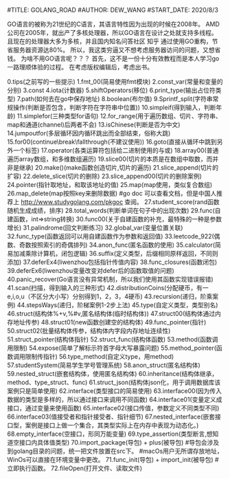 #TITLE: GOLANG_ROAD
#AUTHOR: DEW_WANG
#START_DATE: 2020/8/3

GO语言的被称为21世纪的C语言，其语言特性因为出现的时候在2008年。
AMD公司在2005年，就出产了多核处理器，所以GO语言在设计之处就支持多线程。
且现在的处理器大多为多核，并且国内知名问答社区 知乎 通过使用GO重构，节省服务器资源达80%。
所以，我这类穷逼又不想考虑服务器访问的问题，又想省钱。
为啥不用GO语言呢？？？
首先，这不是一份十分有效教程而是本人学习go一路理顺体验的过程。
在考虑版权编辑后，考虑出书。

0.tips(之前写的一些提示)
1.fmt_00(简易使用fmt模块)
2.const_var(常量和变量的分别)
3.const
4.iota(计数器)
5.shiftOperators(移位)
6.print_type(输出占位符类型)
7.path(如何去在go中保存地址)
8.boolean(布尔值)
9.Sprintf_split(字符串常规操作(判断是否包含，判断字符在字符串中位置))
10.simpleif(得到输入，判断年龄)
11.simplefor(三种类型for语句)
12.for_range(用于遍历数组、切片、字符串、map和通道(channel)后两者不会)
13.isChinese(判断是否为中文)
14.jumpoutfor(多层循环因内循环跳出而全部结束，俗称大跳)
15.for00(continue\break\fallthrough(不建议使用))
16.goto(直接从循环中跳到另外一个标签)
17.operator(各类运算符包括给二进制使用的与或) 
18.array00(普通遍历array数组，和多维数组遍历)
19.slice00(切片的本质是在数组中取数，而并非是继承)
20.make()(make函数创造切片,切片的遍历)
21.slice_append(切片的扩容)
22.delete_slice(切片的删除)
23.slice_append00(切片的删除案例)
24.pointer(指针取地址，和取该地址的值)
25.map(map使用，类似复合数组)
26.map_delete(map按照key来删除数据) #go doc 可以查看文档，但是中国人推荐上 http://www.studygolang.com/pkgoc 查阅。
27.student_score(rand函数随机生成成绩，排序)
28.total_words(判断单词在句子中的出现次数)
29.func(自建函数，int=>string转换)
30.func00(关于自建函数的补充，最特殊的一种是参数增长)
31.palindrome(回文判断练习)
32.global_var(变量位置关联)
32.func_type(函数返回可以用自建函数作为参数和返回值)
33.leetcode_922(偶数、奇数按照索引的奇偶排列)
34.anon_func(匿名函数的使用)
35.calculator(简易加减乘除计算机，闭包逻辑)
36.suffix(定义类型，后缀相同原样返回，不同则添加)
37.deferEx4(liwenzhou包括指针传值内容)
38.func_closures(函数闭包)
39.deferEx6(liwenzhou变量改变对defer后的函数取值的问题)
40.panic_recover(Go语言没有异常机制，所以我们使用其函数实现错误报错)
41.scan(扫描，得到输入的三种形式)
42.distributionCoins(分配硬币，有一e,i,o,u（不区分大小写）分别得到1，2，3，4硬币)
43.recursion(递归，阶乘案例)
44.stepsWays(递归，阶梯案例1-2步上法)
45.type(自定义类型，类型别名)
46.struct(结构体%+v,%#v,匿名结构体(临时结构体))
47.struct00(结构体通过内存地址传参)
48.struct01(new函数创建空的结构体)
49.func_pointer(指针)
50.struct02(批量结构体传参，结构体内字段内存地址连续性)
51.struct_pointer(结构体指针)
52.struct_func(结构体函数)
53.method(函数调用限制)
54.expose(简单了解标示符首字母大写暴露问题)
55.method_pointer(函数调用限制传指针)
56.type_method(自定义type，用method)
57.studentSystem(简易学生学号管理系统)
58.anon_struct(匿名结构体)
59.nested_struct(嵌套结构体，使用匿名结构体)
60.inheritance(结构体继承，method、type_struct、func)
61.struct_json(结构体json化，用于调用数据库该案例只是简单使用)
62.interface(类型接口的简易使用)
63.interface00(因为传入数据的类型是多样的，所以通过接口来调用不同函数)
64.interface01(变量定义成接口，通过变量来使用函数)
65.interface02(接口传值，参数定义不同类型不同)
66.interface03(值接受者和指针接受者、指针细节)
67.nested_interface(嵌套接口型，案例是接口上做一个集合，其类型实际上在内存中表现为动态化。)
68.empty_interface(空接口，形同万能变量)
69.type_assertion(类型断言,想知道空接口内具体值类型)
70.import_package(导包) + plus(被导包)
#导包会涉及到golang目录的问题，统一把文件放置在src下。
#macOs用户无所谓存放地址，WinOs可以直接在环境变量中更改。
71.func_init(导包) + import_init(被导包) #立即执行函数。
72.fileOpen(打开文件、读取文件)